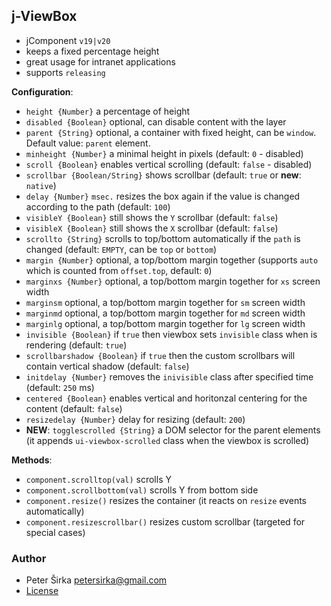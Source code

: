 ## j-ViewBox

- jComponent `v19|v20`
- keeps a fixed percentage height
- great usage for intranet applications
- supports `releasing`

__Configuration__:

- `height {Number}` a percentage of height
- `disabled {Boolean}` optional, can disable content with the layer
- `parent {String}` optional, a container with fixed height, can be `window`. Default value: `parent` element.
- `minheight {Number}` a minimal height in pixels (default: `0` - disabled)
- `scroll {Boolean}` enables vertical scrolling (default: `false` - disabled)
- `scrollbar {Boolean/String}` shows scrollbar (default: `true` or __new__: `native`)
- `delay {Number}` `msec.` resizes the box again if the value is changed according to the path (default: `100`)
- `visibleY {Boolean}` still shows the `Y` scrollbar (default: `false`)
- `visibleX {Boolean}` still shows the `X` scrollbar (default: `false`)
- `scrollto {String}` scrolls to top/bottom automatically if the `path` is changed (default: `EMPTY`, can be `top` or `bottom`)
- `margin {Number}` optional, a top/bottom margin together (supports `auto` which is counted from `offset.top`, default: `0`)
- `marginxs {Number}` optional, a top/bottom margin together for `xs` screen width
- `marginsm` optional, a top/bottom margin together for `sm` screen width
- `marginmd` optional, a top/bottom margin together for `md` screen width
- `marginlg` optional, a top/bottom margin together for `lg` screen width
- `invisible {Boolean}` if `true` then viewbox sets `invisible` class when is rendering (default: `true`)
- `scrollbarshadow {Boolean}` if `true` then the custom scrollbars will contain vertical shadow (default: `false`)
- `initdelay {Number}` removes the `inivisible` class after specified time (default: `250` ms)
- `centered {Boolean}` enables vertical and horitonzal centering for the content (default: `false`)
- `resizedelay {Number}` delay for resizing (default: `200`)
- __NEW__: `togglescrolled {String}` a DOM selector for the parent elements (it appends `ui-viewbox-scrolled` class when the viewbox is scrolled)

__Methods__:

- `component.scrolltop(val)` scrolls Y
- `component.scrollbottom(val)` scrolls Y from bottom side
- `component.resize()` resizes the container (it reacts on `resize` events automatically)
- `component.resizescrollbar()` resizes custom scrollbar (targeted for special cases)

### Author

- Peter Širka <petersirka@gmail.com>
- [License](https://www.totaljs.com/license/)
